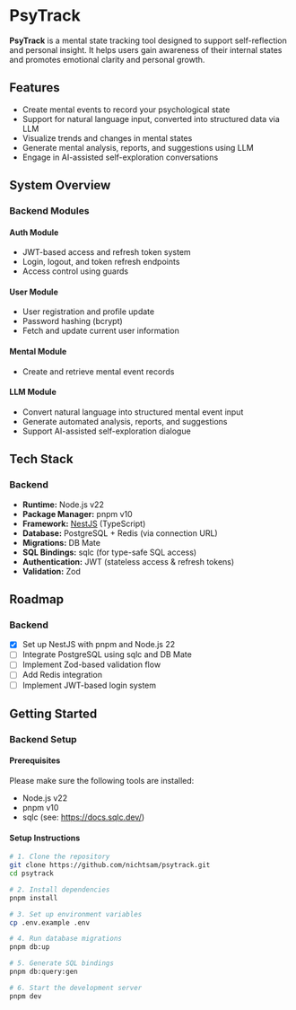 # PsyTrack

**PsyTrack** is a mental state tracking tool designed to support self-reflection and personal insight. It helps users gain awareness of their internal states and promotes emotional clarity and personal growth.

## Features

- Create mental events to record your psychological state
- Support for natural language input, converted into structured data via LLM
- Visualize trends and changes in mental states
- Generate mental analysis, reports, and suggestions using LLM
- Engage in AI-assisted self-exploration conversations

## System Overview

### Backend Modules

#### Auth Module

- JWT-based access and refresh token system
- Login, logout, and token refresh endpoints
- Access control using guards

#### User Module

- User registration and profile update
- Password hashing (bcrypt)
- Fetch and update current user information

#### Mental Module

- Create and retrieve mental event records

#### LLM Module

- Convert natural language into structured mental event input
- Generate automated analysis, reports, and suggestions
- Support AI-assisted self-exploration dialogue

## Tech Stack

### Backend

- **Runtime:** Node.js v22
- **Package Manager:** pnpm v10
- **Framework:** [NestJS](https://nestjs.com/) (TypeScript)
- **Database:** PostgreSQL + Redis (via connection URL)
- **Migrations:** DB Mate
- **SQL Bindings:** sqlc (for type-safe SQL access)
- **Authentication:** JWT (stateless access & refresh tokens)
- **Validation:** Zod

## Roadmap

### Backend

- [x] Set up NestJS with pnpm and Node.js 22
- [ ] Integrate PostgreSQL using sqlc and DB Mate
- [ ] Implement Zod-based validation flow
- [ ] Add Redis integration
- [ ] Implement JWT-based login system

## Getting Started

### Backend Setup

#### Prerequisites

Please make sure the following tools are installed:

- Node.js v22
- pnpm v10
- sqlc (see: https://docs.sqlc.dev/)

#### Setup Instructions

```bash
# 1. Clone the repository
git clone https://github.com/nichtsam/psytrack.git
cd psytrack

# 2. Install dependencies
pnpm install

# 3. Set up environment variables
cp .env.example .env

# 4. Run database migrations
pnpm db:up

# 5. Generate SQL bindings
pnpm db:query:gen

# 6. Start the development server
pnpm dev
```
